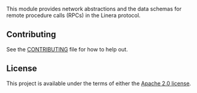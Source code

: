 <!-- cargo-rdme start -->

This module provides network abstractions and the data schemas for remote procedure
calls (RPCs) in the Linera protocol.

<!-- cargo-rdme end -->

## Contributing

See the [CONTRIBUTING](../CONTRIBUTING.md) file for how to help out.

## License

This project is available under the terms of either the [Apache 2.0 license](../LICENSE).
